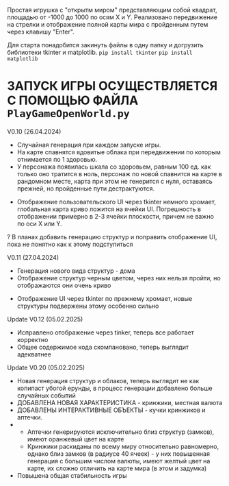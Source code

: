 Простая игрушка с "открытм миром" представляющим собой квадрат, площадью от -1000 до 1000 по осям X и Y. Реализовано передвижение на стрелки и отображение полной карты мира с пройденным путем через клавишу "Enter".

Для старта понадобится закинуть файлы в одну папку и догрузить библиотеки tkinter и matplotlib. `pip install tkinter` `pip install matplotlib`
# ЗАПУСК ИГРЫ ОСУЩЕСТВЛЯЕТСЯ С ПОМОЩЬЮ ФАЙЛА `PlayGameOpenWorld.py`

V0.10 (26.04.2024)
+ Случайная генерация при каждом запуске игры.
+ На карте спавнятся ядовитые облака при передвижении по которым отнимается по 1 здоровью.
+ У персонажа появилась шкала со здоровьем, равным 100 ед. как только оно тратится в ноль, персонаж по новой спавнится на карте в рандомном месте, карта при этом не генерится с нуля, оставаясь прежней, но пройденные пути дестрактуются.
- Отображение пользовательского UI через tkinter немного хромает, глобальная карта криво ложится на ячейки UI. Погрешность в отображении примерно в 2-3 ячейки плоскости, причем не важно по оси X или Y.
  
? В планах добавить генерацию структур и поправить отображение UI, пока не понятно как к этому подступиться

V0.11 (27.04.2024)
+ Генерация нового вида структур - дома
+ Отображение структур черным цветом, через них нельзя пройти, но отображаются они очень криво
- Отображение UI через tkinter по прежнему хромает, новые структуры подвержены этому особенно сильно

Update V0.12 (05.02.2025)
+ Исправлено отображение через tinker, теперь все работает корректно
+ Общее содержимое кода скомпановано, теперь выглядит адекватнее

Update V0.20 (05.02.2025)
+ Новая генерация структур и облаков, теперь выглядит не как копипаст убогой ерунды, в процесс генерации добавлено больше случайных событий
+ ДОБАВЛЕНА НОВАЯ ХАРАКТЕРИСТИКА - кринжики, местная валюта
+ ДОБАВЛЕНЫ ИНТЕРАКТИВНЫЕ ОБЪЕКТЫ - кучки кринжиков и аптечки.
+ + Аптечки генерируются исключительно близ структур (замков), имеют оранжевый цвет на карте
  + Кринжики раскиданы по всему миру относительно равномерно, однако близ замков (в радиусе 40 ячеек) - у них повышенная генерация с большим числом валюты, имеют желтый цвет на карте, их сложно отличить на карте мира (в этом и задумка)
+ Повышена общая стабильность игры

